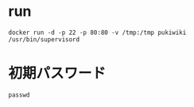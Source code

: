 
# run

    docker run -d -p 22 -p 80:80 -v /tmp:/tmp pukiwiki /usr/bin/supervisord

# 初期パスワード

    passwd

